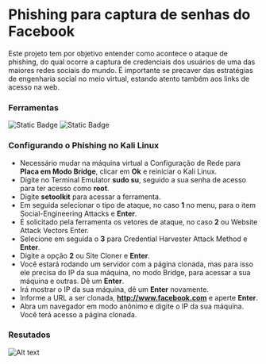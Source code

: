 # Phishing para captura de senhas do Facebook

Este projeto tem por objetivo entender como acontece o ataque de phishing, do qual ocorre a captura de credenciais dos usuários de uma das maiores redes sociais do mundo. É importante se precaver das estratégias de engenharia social no meio virtual, estando atento também aos links de acesso na web. 

### Ferramentas
![Static Badge](https://img.shields.io/badge/Kali%20Linux-black?style=flat&logo=Kali%20Linux&logoColor=white&logoSize=auto&link=https%3A%2F%2Fwww.kali.org%2F)
![Static Badge](https://img.shields.io/badge/Setoolkit-black?style=flat&logo=GNOME%20Terminal&logoColor=white&logoSize=auto&link=https%3A%2F%2Fwww.kali.org%2F)

### Configurando o Phishing no Kali Linux

- Necessário mudar na máquina virtual a Configuração de Rede para **Placa em Modo Bridge**, clicar em **Ok** e reiniciar o Kali Linux. 
- Digite no Terminal Emulator **sudo su**, seguido a sua senha de acesso para ter acesso como **root**.
- Digite **setoolkit** para acessar a ferramenta.
- Em seguida selecionar o tipo de ataque, no caso **1** no menu, para o item Social-Engineering Attacks e **Enter**.
- É solicitado pela ferramenta os vetores de ataque, no caso **2** ou Website Attack Vectors Enter.
- Selecione em seguida o **3** para Credential Harvester Attack Method e **Enter**.
- Digite a opção **2** ou Site Cloner e **Enter**.
- Você estará rodando um servidor com a página clonada, mas para isso ele precisa do IP da sua máquina, no modo Bridge, para acessar a sua máquina e outras. Dê um **Enter**.
- Irá mostrar o IP da sua máquina, dê um **Enter** novamente.
- Informe a URL a ser clonada, **http://www.facebook.com** e aperte **Enter**.
- Abra um navegador em modo anônimo e digite o IP da sua máquina. Você terá acesso a página clonada.

### Resutados

![Alt text](./passwd.png "Optional title")
